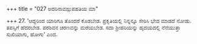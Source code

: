 +++
title = "027 ಅದರಿನಾವಙ್ಗುಪಹತಿಯ ಮಾ"

+++
27. 'ಆದ್ದರಿಂದ ಯಾರಿಗೂ ತೊಂದರೆ ಕೊಡಬೇಡ. ಪ್ರಕೃತಿಯಲ್ಲಿ ನಿನ್ನನ್ನೂ ಸೇರಿಸಿ ಭೇದ ಮಾಡದೆ ನೋಡು. ತಪಸ್ಸಿಗೆ ಹೆದರಬೇಡ. ಪರಶಿವನ ಚರಣವನ್ನು ಮರೆಯಬೇಡ. ಸದಾ ಶ್ರೀಹರಿಯನ್ನು ಹೃದಯದಲ್ಲಿ ನೆನೆಯುತ್ತಾ ಸುಖಿಯಾಗು, ಹೋಗು' ಎಂದ.